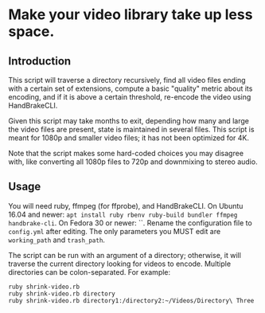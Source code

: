 Make your video library take up less space.
===========================================

Introduction
------------

This script will traverse a directory recursively, find all video files ending with a certain set of extensions, compute a basic "quality" metric about its encoding, and if it is above a certain threshold, re-encode the video using HandBrakeCLI.

Given this script may take months to exit, depending how many and large the video files are present, state is maintained in several files. This script is meant for 1080p and smaller video files; it has not been optimized for 4K.

Note that the script makes some hard-coded choices you may disagree with, like converting all 1080p files to 720p and downmixing to stereo audio.

Usage
-----

You will need ruby, ffmpeg (for ffprobe), and HandBrakeCLI. On Ubuntu 16.04 and newer: `apt install ruby rbenv ruby-build bundler ffmpeg handbrake-cli`. On Fedora 30 or newer: ``. Rename the configuration file to `config.yml` after editing. The only parameters you MUST edit are `working_path` and `trash_path`.

The script can be run with an argument of a directory; otherwise, it will traverse the current directory looking for videos to encode. Multiple directories can be colon-separated. For example:

```
ruby shrink-video.rb
ruby shrink-video.rb directory
ruby shrink-video.rb directory1:/directory2:~/Videos/Directory\ Three
```
